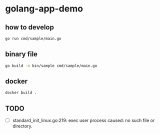# golang-app-demo

## how to develop

```sh
go run cmd/sample/main.go
```

## binary file

```sh
go build -o bin/sample cmd/sample/main.go
```

## docker

```sh
docker build . 
```

## TODO

- [ ] standard_init_linux.go:219: exec user process caused: no such file or directory.
